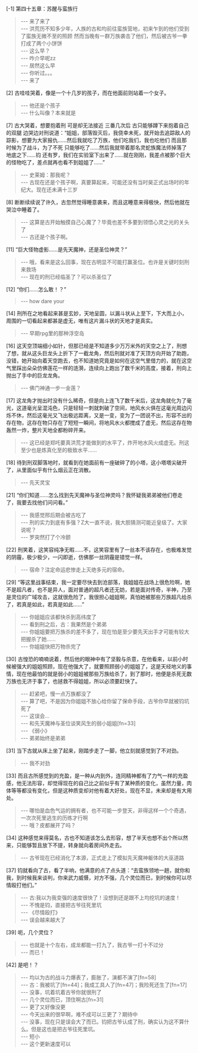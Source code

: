 
[-1] 第四十五章：苏醒与蛮族行
>--- 来了来了<br>
>--- 洪荒历不知多少年，人族的古和均前往蛮族营地，初来乍到的他们受到了蛮族无微不至的照顾
然而当晚有一群万族袭击了他们，然后被古爷一拳打成了两个小饼饼<br>
>--- 这么早？<br>
>--- 咋介早呢zz<br>
>--- 居然这么早<br>
>--- 你听过。。。<br>
>--- 来了<br>

[2] 古哇哇哭着，像是一个十几岁的孩子，而在他面前则站着一个女子。
>--- 他还是个孩子<br>
>--- 什么叫像？本来就是<br>

[7] 古大哭着，想要抱着刑 可是却无法接近 三番几次后 古只能够蹲下来抱着自己的双腿 边哭边对刑说道：“姐姐，部落毁灭后，我侥幸未死，就开始去追踪敌人的踪影，想要为大家报仇……然后我就吃了万族，他们吃我们，我也吃他们 而且那时候为了战斗，为了不死 只能够吃了……然后我就带着那名灵蛇族魔法师掉落了地底之下……钧 还有罗，我们在实验室下出来了……就在刚刚，我差点被那个巨大的怪物吃了，差点就再也看不到姐姐了……”
>--- 史莱姆：那我呢？<br>
>--- 古现在还是个孩子啊，真要算起来，可能还没有当时昊正式出场时的年纪大。现在还未满十三岁<br>

[8] 断断续续说了许久，古忽然觉得睡意袭来，而且这睡意来得极快，然后他就在哭泣中睡着了。
>--- 这算是古开始触摸自己心魔了？毕竟也差不多要到领悟心灵之光的关头了<br>
>--- 古还是个孩子啊。<br>

[11] “巨大怪物虚影……是先天魔神，还是圣位神灵？”
>--- 哦，看来是这么回事，现在古明显不可能打赢圣位。也许是关键时刻刑来救场<br>
>--- 现在的刑已经临圣了？可以杀圣位了<br>

[12] “你们……怎么敢！？”
>--- how dare your<br>

[14] 刑所在之地看起来甚是玄妙，天地呈圆，以漏斗状从上至下，下大而上小，周围的一切看起来都甚是虚无，唯有这片漏斗状的天地才是真实。
>--- 早期rpg里的那种浮空岛<br>

[16] 这天空顶端细小如针，但那已经是不知道多少万万米外的天空之上了，刑想了想，就从这头巨龙头上折下了一截龙角，然后刑就对准了天顶方向开始了助跑，没错，她开始向着天空跑去，也不知道她究竟是如何在这空气里借力的，就在这空气里踩出朵朵仿佛莲花一样的涟漪，连续向上跑出了数千米的高度，接着，刑向上抛出了手中的巨龙龙角。
>--- 佛门神通一步一金莲？<br>

[17] 这龙角才抛出时没有什么稀奇，但是向上连飞了数千米后，这龙角就化为了毫光，这道毫光呈混沌色，只是轻轻一刺就刺破了空间，地风水火俱在这毫光周边闪烁不休，然后这毫光又飞出极远距离，又是一变，变为了一团说不出，形容不出的存在物，这存在物只存在了短短一瞬间，将地风水火都搅成了虚无，然后这存在物轰然一炸，整片天地全都粉碎开来。
>--- 这已经是郑吒要真洪荒才能做到的水平了，炸开地水风火成虚无。刑这至少也是炼真化至的极致水平……<br>

[18] 待到刑双脚落地时，就看到在她面前有一座破碎了的小塔，这小塔塔尖破开了，从里面似乎有什么烟云正在消散。
>--- 先天灵宝<br>

[21] “你们知道……怎么找到先天魔神与圣位神灵吗？我怀疑我弟弟被他们卷走了，我要去找他们问问看。”
>--- 我感觉邢后期会被古吃了<br>
>--- 刑的实力到底有多强？Z大一直不说，我大胆猜测可能近皇级了。大家说呢？<br>
>--- 罗突然打了个冷颤<br>

[22] 刑笑着，这笑容纯净无暇……不，这笑容里有了一丝本不该存在，也极难发觉的阴霾，极少极少，一闪即逝，仿佛那一丝阴霾是错觉一样。
>--- 宿命？注定命运悲惨走上灭绝多元的宿命。<br>

[29] “等这里战事结束，我一定要尽快去到沧部落，我姐姐在战场上很危险啊，她不是超凡者，也不是异人，面对普通的超凡者还无妨，若是面对传奇，半神，乃至是灵位的广域攻击，这就很危险了，我很担心姐姐啊，真怕她被那些万族超凡给杀了，若真是如此，若真是如此……”
>--- 你姐姐应该都快杀到高纬度了<br>
>--- 看到刑之后，古：我果然是个弟弟<br>
>--- 你姐姐要把万族杀的差不多了，现在怕是至少要先天出手才可能有较大把握杀了她……<br>
>--- 你姐姐快把万物杀完了<br>

[30] 古惶恐的喃喃说着，然后他的眼神中有了坚毅与杀意，在他看来，以前小时候被强大的姐姐照顾，现在他强大了，就要照顾弱小的姐姐了，这是天经地义的事情，现在他最怕的就是弱小的姐姐被那些万族给杀了，到了那时，他便是杀死无数万族也无济于事了，也拯救不得姐姐，所以必须要赶快了。
>--- 赶紧吧，慢一点万族都没了<br>
>--- 算了吧，不是因为你姐姐不放心给你留了保命手段，古爷你早就被钧坑死了<br>
>--- 这误会…<br>
>--- 和先天魔神与圣位谈笑风生的弱小姐姐[fn=33]<br>
>--- 《弱小》<br>
>--- 弟弟始终是弟弟<br>

[31] 当下古就从床上坐了起来，刚踏步走了一脚，他立刻就感觉到了不对劲。
>--- 我不对劲<br>

[33] 而且古所感觉到的充盈，是一种从内到外，连同精神都有了力气一样的充盈感，他无法形容，却觉得现在的自己比之前似乎有了某种质的变化，虽然力量，肉体等等都没有变化，但是这种质变却对他有着大好处，现在不显，未来却是有大用处。
>--- 哪怕是血色气运的拥有者，也不可能一步登天，非得这样一个个奇遇，一次次死里逃生的历练才行啊<br>
>--- 哦？皮都展开了吗？<br>

[34] 这种感觉来得莫名，古也不知道该怎么去形容，想了半天也想不出个所以然来，只能够暂且放下不提，转身就向着房间外走去。
>--- 古爷现在已经消化了本源，正式走上了模拟先天魔神躯体的大巫道路<br>

[37] 钧就看向了古，看了半响，他满意的点了点头道：“去蛮族领地一趟，就你和我，到时候我来谈判，你来武力威慑，对方不强，几个灵位而已，到时候你可以尽情殴打他们。”
>--- 古:我以为我变强的速度很快了！没想到还是跟不上均挖坑的速度！<br>
>--- 不愧是钧，直接把古爷往死里坑<br>
>--- 《尽情殴打》<br>
>--- 误会越来越大了<br>

[39] 呃，几个灵位？
>--- 也就是十个左右，成龙都能一打九了，我古爷一打十不过分<br>
>--- 而已！<br>

[42] 是吧！？
>--- 均以为古的战斗力爆表了，膨胀了，演都不演了[fn=58]<br>
>--- 古：我被坑了[fn=44]；我成工具人了[fn=47]；我险死还生了[fn=17]<br>
>--- 没事，坑着坑着古爷你就很刑了<br>
>--- 几个灵位而已，顶住啊古[fn=31]<br>
>--- 更了又好像没更<br>
>--- 今天出来的很早啊，难不成可以三更了？期待中<br>
>--- 没事，现在只是误会大了而已。钧把古爷认成了刑，确实认为这不算什么。但是这也是把古爷往死里坑。<br>
>--- 短小<br>
>--- 这个更新速度可以<br>
